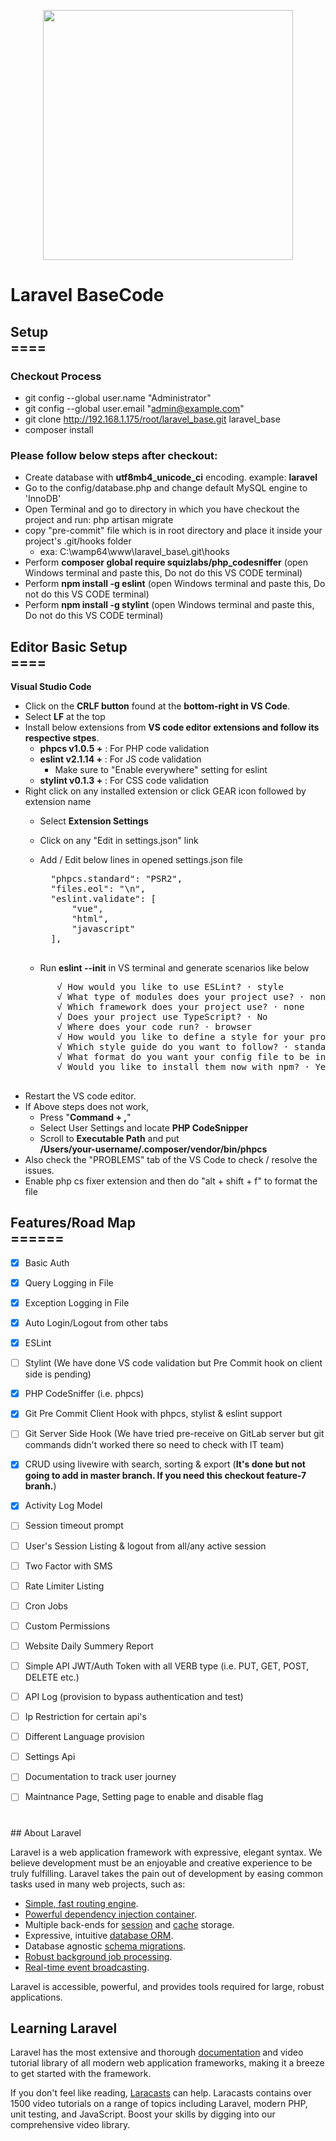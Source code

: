 <p align="center"><a href="https://laravel.com" target="_blank"><img src="https://raw.githubusercontent.com/laravel/art/master/logo-lockup/5%20SVG/2%20CMYK/1%20Full%20Color/laravel-logolockup-cmyk-red.svg" width="400"></a></p>

<h1>Laravel BaseCode</h1>

<h2>Setup<br/>====</h2>

<h3>Checkout Process</h3>

- git config --global user.name "Administrator"
- git config --global user.email "admin@example.com"
- git clone http://192.168.1.175/root/laravel_base.git laravel_base
- composer install

<p></p>

<h3>Please follow below steps after checkout:</h3>

- Create database with <b>utf8mb4_unicode_ci</b> encoding. example: <b>laravel</b>
- Go to the config/database.php and change default MySQL engine to 'InnoDB'
- Open Terminal and go to directory in which you have checkout the project and run: php artisan migrate
- copy "pre-commit" file which is in root directory and place it inside your project's .git/hooks folder
    - exa: C:\wamp64\www\laravel_base\\.git\hooks
- Perform <b>composer global require squizlabs/php_codesniffer</b> (open Windows terminal and paste this, Do not do this VS CODE terminal)
- Perform <b>npm install -g eslint</b> (open Windows terminal and paste this, Do not do this VS CODE terminal)
- Perform <b>npm install -g stylint</b> (open Windows terminal and paste this, Do not do this VS CODE terminal)

<p></p>

<h2>Editor Basic Setup<br/>====</h2>

<b>Visual Studio Code</b>

- Click on the <b>CRLF button</b> found at the <b>bottom-right in VS Code</b>.
- Select <b>LF</b>  at the top
- Install below extensions from <b>VS code editor extensions and follow its respective stpes</b>.
    - <b>phpcs v1.0.5 +</b> : For PHP code validation
    - <b>eslint v2.1.14 +</b> : For JS code validation
        - Make sure to "Enable everywhere" setting for eslint
    - <b>stylint v0.1.3 +</b> : For CSS code validation
- Right click on any installed extension or click GEAR icon followed by extension name
    - Select <b>Extension Settings</b>
    - Click on any "Edit in settings.json" link<br/>
    - Add / Edit below lines in opened settings.json file<br/>
        <pre>
        "phpcs.standard": "PSR2",
        "files.eol": "\n",
        "eslint.validate": [
            "vue",
            "html",
            "javascript"
        ],
        </pre>

    - Run <b>eslint --init</b> in VS terminal and generate scenarios like below
    <pre>
        √ How would you like to use ESLint? · style       
        √ What type of modules does your project use? · none
        √ Which framework does your project use? · none
        √ Does your project use TypeScript? · No
        √ Where does your code run? · browser
        √ How would you like to define a style for your project? · guide
        √ Which style guide do you want to follow? · standard
        √ What format do you want your config file to be in? · JSON
        √ Would you like to install them now with npm? · Yes
    </pre>
- Restart the VS code editor.
- If Above steps does not work, </b>
    - Press "<b>Command + ,</b>"
    - Select User Settings and locate <b>PHP CodeSnipper</b>
    - Scroll to <b>Executable Path</b> and put<br>
        <b>/Users/your-username/.composer/vendor/bin/phpcs</b>
- Also check the "PROBLEMS" tab of the VS Code to check / resolve the issues.
- Enable php cs fixer extension and then do "alt + shift + f" to format the file

<p></p>

<h2>Features/Road Map<br/>======</h2>

- [x] Basic Auth
- [x] Query Logging in File
- [x] Exception Logging in File
- [x] Auto Login/Logout from other tabs
- [x] ESLint
- [ ] Stylint (We have done VS code validation but Pre Commit hook on client side is pending)
- [x] PHP CodeSniffer (i.e. phpcs)
- [x] Git Pre Commit Client Hook with phpcs, stylist & eslint support
- [ ] Git Server Side Hook (We have tried pre-receive on GitLab server but git commands didn't worked there so need to check with IT team)
- [x] CRUD using livewire with search, sorting & export (<b>It's done but not going to add in master branch. If you need this checkout feature-7 branh.</b>)
- [x] Activity Log Model
- [ ] Session timeout prompt
- [ ] User's Session Listing & logout from all/any active session
- [ ] Two Factor with SMS
- [ ] Rate Limiter Listing
- [ ] Cron Jobs
- [ ] Custom Permissions
- [ ] Website Daily Summery Report
- [ ] Simple API JWT/Auth Token with all VERB type (i.e. PUT, GET, POST, DELETE etc.)
- [ ] API Log (provision to bypass authentication and test)
- [ ] Ip Restriction for certain api's
- [ ] Different Language provision
- [ ] Settings Api
- [ ] Documentation to track user journey
- [ ] Maintnance Page, Setting page to enable and disable flag




<h1></h1>
## About Laravel

Laravel is a web application framework with expressive, elegant syntax. We believe development must be an enjoyable and creative experience to be truly fulfilling. Laravel takes the pain out of development by easing common tasks used in many web projects, such as:

- [Simple, fast routing engine](https://laravel.com/docs/routing).
- [Powerful dependency injection container](https://laravel.com/docs/container).
- Multiple back-ends for [session](https://laravel.com/docs/session) and [cache](https://laravel.com/docs/cache) storage.
- Expressive, intuitive [database ORM](https://laravel.com/docs/eloquent).
- Database agnostic [schema migrations](https://laravel.com/docs/migrations).
- [Robust background job processing](https://laravel.com/docs/queues).
- [Real-time event broadcasting](https://laravel.com/docs/broadcasting).

Laravel is accessible, powerful, and provides tools required for large, robust applications.

## Learning Laravel

Laravel has the most extensive and thorough [documentation](https://laravel.com/docs) and video tutorial library of all modern web application frameworks, making it a breeze to get started with the framework.

If you don't feel like reading, [Laracasts](https://laracasts.com) can help. Laracasts contains over 1500 video tutorials on a range of topics including Laravel, modern PHP, unit testing, and JavaScript. Boost your skills by digging into our comprehensive video library.
